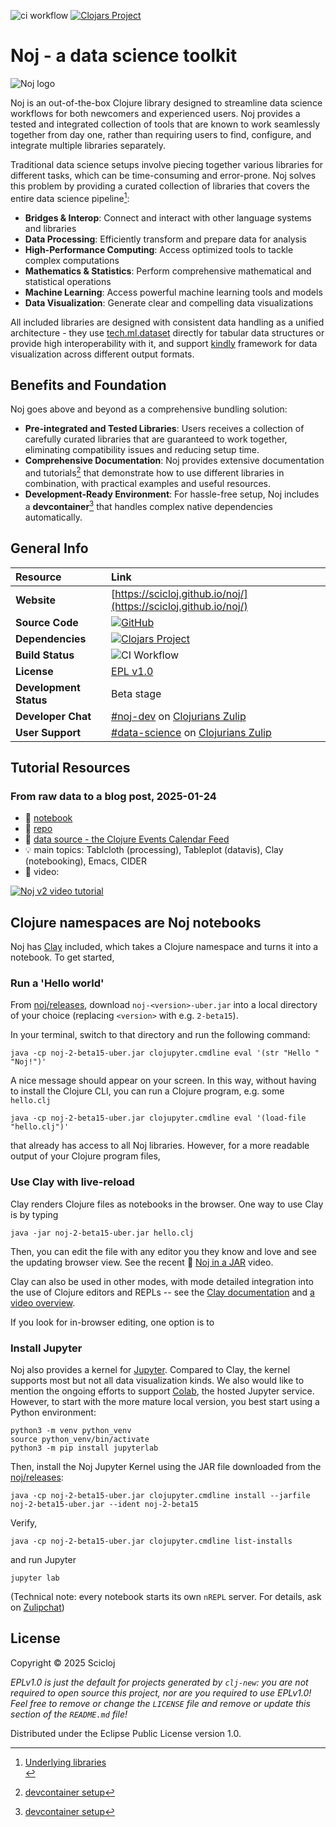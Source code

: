 ![ci workflow](https://github.com/scicloj/noj/actions/workflows/ci.yml/badge.svg)
[![Clojars Project](https://img.shields.io/clojars/v/org.scicloj/noj.svg)](https://clojars.org/org.scicloj/noj)

# Noj - a data science toolkit
![Noj logo](notebooks/Noj.svg)

Noj is an out-of-the-box Clojure library designed to streamline data science workflows
for both newcomers and experienced users. Noj provides a tested and integrated collection 
of tools that are known to work seamlessly together from day one, rather than 
requiring users to find, configure, and integrate multiple libraries separately.

Traditional data science setups involve piecing together various libraries for different tasks,
which can be time-consuming and error-prone. Noj solves this problem by providing a
curated collection of libraries that covers the entire data science pipeline[^1]:

* **Bridges & Interop**: Connect and interact with other language systems and libraries
* **Data Processing**: Efficiently transform and prepare data for analysis
* **High-Performance Computing**: Access optimized tools to tackle complex computations
* **Mathematics & Statistics**: Perform comprehensive mathematical and statistical operations
* **Machine Learning**: Access powerful machine learning tools and models
* **Data Visualization**: Generate clear and compelling data visualizations

All included libraries are designed with consistent data handling as a unified architecture - 
they use <a href="https://github.com/techascent/tech.ml.dataset" target="_blank">tech.ml.dataset</a>
directly for tabular data structures or provide high interoperability with it, 
and support <a href="https://github.com/scicloj/kindly" target="_blank">kindly</a> framework 
for data visualization across different output formats.

## Benefits and Foundation

Noj goes above and beyond as a comprehensive bundling solution:

* **Pre-integrated and Tested Libraries**: Users receives a collection of carefully 
curated libraries that are guaranteed to work together, eliminating compatibility issues
and reducing setup time.
* **Comprehensive Documentation**: Noj provides extensive documentation and tutorials[^2] that 
demonstrate how to use different libraries in combination, with practical examples and useful resources.
* **Development-Ready Environment**: For hassle-free setup, Noj includes a **devcontainer**[^2] that
handles complex native dependencies automatically.

[^1]: <a href="https://scicloj.github.io/noj/noj_book.underlying_libraries.html" target="_blank">Underlying libraries</a> <br />
[^2]: <a href="https://github.com/scicloj/noj/tree/main/.devcontainer" target="_blank">devcontainer setup</a>

## General Info

| Resource               | Link                                                                                                                                                       |
|:-----------------------|:-----------------------------------------------------------------------------------------------------------------------------------------------------------|
| **Website**            | [https://scicloj.github.io/noj/](https://scicloj.github.io/noj/)                                                                                           |
| **Source Code**        | [![GitHub](https://img.shields.io/badge/github-%23121011.svg?style=for-the-badge&logo=github&logoColor=white)](https://github.com/scicloj/noj)             |
| **Dependencies**       | [![Clojars Project](https://img.shields.io/clojars/v/org.scicloj/noj.svg)](https://clojars.org/org.scicloj/noj)                                            |
| **Build Status**       | ![CI Workflow](https://github.com/scicloj/noj/actions/workflows/ci.yml/badge.svg)                                                                          |
| **License**            | [EPL v1.0](https://github.com/scicloj/noj/blob/main/LICENSE)                                                                                               |
| **Development Status** | Beta stage                                                                                                                                                 |
| **Developer Chat**     | [#noj-dev](https://clojurians.zulipchat.com/#narrow/stream/321125-noj-dev) on [Clojurians Zulip](https://scicloj.github.io/docs/community/chat/)           |
| **User Support**       | [#data-science](https://clojurians.zulipchat.com/#narrow/stream/151924-data-science) on [Clojurians Zulip](https://scicloj.github.io/docs/community/chat/) |

## Tutorial Resources

### From raw data to a blog post, 2025-01-24
* 📖 [notebook](https://scicloj.github.io/noj-v2-getting-started/)
* 📁 [repo](https://github.com/scicloj/noj-v2-getting-started)
* 💾 [data source - the Clojure Events Calendar Feed](https://clojureverse.org/t/the-clojure-events-calendar-feed-turns-2/)
* 💡 main topics: Tablcloth (processing), Tableplot (datavis), Clay (notebooking), Emacs, CIDER
* 🎥 video: 

[![Noj v2 video tutorial](https://img.youtube.com/vi/vnvcKtHHMVQ/0.jpg)](https://www.youtube.com/watch?v=vnvcKtHHMVQ)

## Clojure namespaces are Noj notebooks

Noj has [Clay](https://github.com/scicloj/clay) included, which takes a Clojure namespace and turns it into a notebook. To get started,

### Run a 'Hello world'

From [noj/releases](https://github.com/scicloj/noj/releases), download  `noj-<version>-uber.jar` into a local directory of your choice (replacing `<version>` with e.g. `2-beta15`).

In your terminal, switch to that directory and run the following command:
```
java -cp noj-2-beta15-uber.jar clojupyter.cmdline eval '(str "Hello " "Noj!")'
```

A nice message should appear on your screen. In this way, without having to install the Clojure CLI, you can run a Clojure program, e.g. some `hello.clj`

```
java -cp noj-2-beta15-uber.jar clojupyter.cmdline eval '(load-file "hello.clj")'
```

that already has access to all Noj libraries. However, for a more readable output of your Clojure program files,

### Use Clay with live-reload

Clay renders Clojure files as notebooks in the browser. One way to use Clay is by typing

```
java -jar noj-2-beta15-uber.jar hello.clj
```

Then, you can edit the file with any editor you they know and love and see the updating browser view. See the recent 🎥 [Noj in a JAR](https://www.youtube.com/watch?v=gHwFCOkBb_o) video.

Clay can also be used in other modes, with mode detailed integration into the use of Clojure editors and REPLs -- see the [Clay documentation](https://scicloj.github.io/clay/) and [a video overview](https://www.youtube.com/watch?v=WiOUiHsq_dc).

If you look for in-browser editing, one option is to

### Install Jupyter

Noj also provides a kernel for [Jupyter](https://jupyter.org). Compared to Clay, the kernel supports most but not all data visualization kinds. We also would like to mention the ongoing efforts to support [Colab](https://github.com/qubit55/clojupyter_colab_setup), the hosted Jupyter service. However, to start with the more mature local version, you best start using a Python environment:

```
python3 -m venv python_venv
source python_venv/bin/activate
python3 -m pip install jupyterlab
```
Then, install the Noj Jupyter Kernel using the JAR file downloaded from the [noj/releases](https://github.com/scicloj/noj/releases):

```
java -cp noj-2-beta15-uber.jar clojupyter.cmdline install --jarfile noj-2-beta15-uber.jar --ident noj-2-beta15
```

Verify,

```
java -cp noj-2-beta15-uber.jar clojupyter.cmdline list-installs
```

and run Jupyter

```
jupyter lab
```

(Technical note: every notebook starts its own `nREPL` server. For details, ask on [Zulipchat](https://scicloj.github.io/docs/community/chat/))

## License

Copyright © 2025 Scicloj

_EPLv1.0 is just the default for projects generated by `clj-new`: you are not_
_required to open source this project, nor are you required to use EPLv1.0!_
_Feel free to remove or change the `LICENSE` file and remove or update this_
_section of the `README.md` file!_

Distributed under the Eclipse Public License version 1.0.

